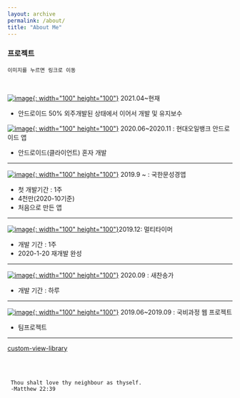```yaml
---
layout: archive
permalink: /about/
title: "About Me"
---
```


### 프로젝트
    이미지를 누르면 링크로 이동

<br>

[![image](https://play-lh.googleusercontent.com/qkbrIh-QBjYCGkidauZpIF2_KRC3Lau1ZErEAL1xkhXsA6XGR--tiJeSSHzAB4LWuzw=w240-h480-rw){: width="100" height="100"}](https://play.google.com/store/apps/details?id=brace.formation) 2021.04~현재
- 안드로이드 50% 외주개발된 상태에서 이어서 개발 및 유지보수

[![image](https://user-images.githubusercontent.com/55625423/106105029-a6fc5a00-6186-11eb-96ec-ab05c9881e5a.png){: width="100" height="100"}](https://play.google.com/store/apps/details?id=com.hyundaioilbank.android&hl=ko)  2020.06~2020.11 : 현대오일뱅크 안드로이드 앱  
- 안드로이드(클라이언트) 혼자 개발

___


[![image](https://user-images.githubusercontent.com/55625423/106109316-bbdbec00-618c-11eb-8597-c902ebc65135.png){: width="100" height="100"}](https://play.google.com/store/apps/details?id=com.box.bible&hl=ko) 2019.9 ~ : 국한문성경앱
- 첫 개발기간 : 1주
- 4천만(2020-10기준)
- 처음으로 만든 앱


___ 
[![image](https://user-images.githubusercontent.com/55625423/106109559-08272c00-618d-11eb-8e73-561e76845eff.png){: width="100" height="100"}](https://play.google.com/store/apps/details?id=com.box.firecast&hl=ko)2019.12: 멀티타이머
- 개발 기간 : 1주
- 2020-1-20 재개발 완성

___

[![image](https://user-images.githubusercontent.com/55625423/106109185-8fc06b00-618c-11eb-97e4-b917caeab559.png){: width="100" height="100"}](https://play.google.com/store/apps/details?id=com.box.hymn&hl=ko) 2020.09 : 새찬송가
- 개발 기간 : 하루

___






[![image](https://user-images.githubusercontent.com/55625423/106109942-723fd100-618d-11eb-9b28-7e94ff794e57.png){: width="100" height="100"}](https://github.com/yegyu/DotNet)
2019.06~2019.09 : 국비과정 웹 프로젝트
- 팀프로젝트
                
___
    

[custom-view-library](https://github.com/f2janyway/custom_view)



<br>
<br>

```
 Thou shalt love thy neighbour as thyself.
 -Matthew 22:39
```




